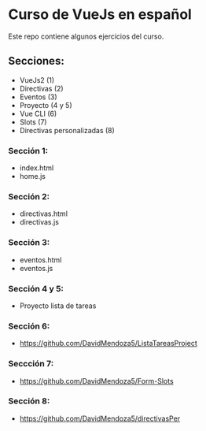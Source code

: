 # Curso de VueJs en español
Este repo contiene algunos ejercicios del curso.
## Secciones:
- VueJs2 (1)
- Directivas (2)
- Eventos (3)
- Proyecto (4 y 5)
- Vue CLI (6)
- Slots (7)
- Directivas personalizadas (8)

### Sección 1:
- index.html
- home.js
### Sección 2:
- directivas.html
- directivas.js
### Sección 3:
- eventos.html
- eventos.js
### Sección 4 y 5:
- Proyecto lista de tareas
### Sección 6:
- https://github.com/DavidMendoza5/ListaTareasProject
### Seccción 7:
- https://github.com/DavidMendoza5/Form-Slots
### Sección 8:
- https://github.com/DavidMendoza5/directivasPer
